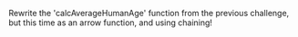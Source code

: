 Rewrite the 'calcAverageHumanAge' function from the previous challenge, but this time as an arrow function, and using chaining!

